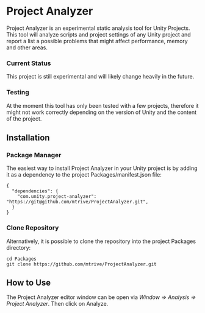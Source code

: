 # Project Analyzer
Project Analyzer is an experimental static analysis tool for Unity Projects. This tool will analyze scripts and project settings of any Unity project and report a list a possible problems that might affect performance, memory and other areas.

### Current Status
This project is still experimental and will likely change heavily in the future.

### Testing
At the moment this tool has only been tested with a few projects, therefore it might not work correctly depending on the version of Unity and the content of the project. 

## Installation

### Package Manager
The easiest way to install Project Analyzer in your Unity project is by adding it as a dependency to the project Packages/manifest.json file:

```
{
  "dependencies": {
    "com.unity.project-analyzer": "https://git@github.com/mtrive/ProjectAnalyzer.git",
  }
}
```

### Clone Repository
Alternatively, it is possible to clone the repository into the project Packages directory:

```
cd Packages
git clone https://github.com/mtrive/ProjectAnalyzer.git
```

## How to Use
The Project Analyzer editor window can be open via *Window => Analysis => Project Analyzer*.
Then click on Analyze.
